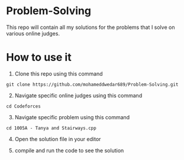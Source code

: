 # Problem-Solving
This repo will contain all my solutions for the problems that I solve on various online judges.

# How to use it

1. Clone this repo using this command

```git
git clone https://github.com/mohameddwedar689/Problem-Solving.git
```

2. Navigate specific online judges using this command

```git
cd Codeforces
```

3. Navigate specific problem using this command

```git
cd 1005A - Tanya and Stairways.cpp
```

4. Open the solution file in your editor

5. compile and run the code to see the solution
